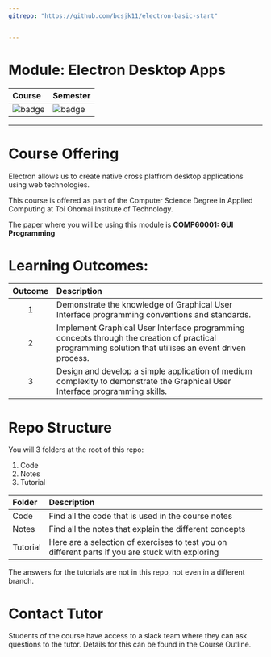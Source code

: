 ```yaml
---
gitrepo: "https://github.com/bcsjk11/electron-basic-start"


---
```


# Module: Electron Desktop Apps

| Course | Semester |
| :--- | :--- |
| ![badge](https://img.shields.io/badge/Course-COMP6001-0099cc.svg) |![badge](https://img.shields.io/badge/Semester-17B-red.svg) |
---

# Course Offering

Electron allows us to create native cross platfrom desktop applications using web technologies.

This course is offered as part of the Computer Science Degree in Applied Computing at Toi Ohomai Institute of Technology.

The paper where you will be using this module is **COMP60001: GUI Programming**

# Learning Outcomes:

| Outcome | Description |
| :---: | :--- |
| 1 | Demonstrate the knowledge of Graphical User Interface programming conventions and standards. |
| 2 | Implement Graphical User Interface programming concepts through the creation of practical programming solution that utilises an event driven process. |
| 3 | Design and develop a simple application of medium complexity to demonstrate the Graphical User Interface programming skills. |

# Repo Structure

You will 3 folders at the root of this repo:

1. Code
2. Notes
3. Tutorial

| Folder | Description |
| :--- | :--- |
| Code | Find all the code that is used in the course notes |
| Notes | Find all the notes that explain the different concepts |
| Tutorial | Here are a selection of exercises to test you on different parts if you are stuck with exploring |

The answers for the tutorials are not in this repo, not even in a different branch.

# Contact Tutor

Students of the course have access to a slack team where they can ask questions to the tutor. Details for this can be found in the Course Outline.